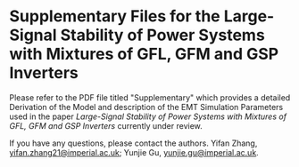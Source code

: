 # Supplementary Files for the Large-Signal Stability of Power Systems with Mixtures of GFL, GFM and GSP Inverters
Please refer to the PDF file titled "Supplementary" which provides a detailed Derivation of the Model and description of the EMT Simulation Parameters used in the paper *Large-Signal Stability of Power Systems with Mixtures of GFL, GFM and GSP Inverters* currently under review.

If you have any questions, please contact the authors.
Yifan Zhang, yifan.zhang21@imperial.ac.uk; Yunjie Gu, yunjie.gu@imperial.ac.uk.


